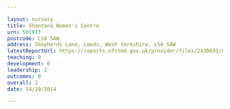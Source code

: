 ```yaml
---

layout: nursery
title: Shantona Women's Centre
urn: 501917
postcode: LS8 5AW
address: Shepherds Lane, Leeds, West Yorkshire, LS8 5AW
latestReportUrl: https://reports.ofsted.gov.uk/provider/files/2430693/urn/501917.pdf
teaching: 0
development: 0
leadership: 2
outcomes: 0
overall: 2
date: 14/10/2014

---
```

